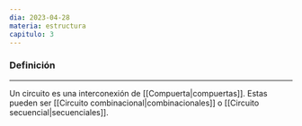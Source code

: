```yaml
---
dia: 2023-04-28
materia: estructura
capitulo: 3
---
```

### Definición
---
Un circuito es una interconexión de [[Compuerta|compuertas]]. Estas pueden ser [[Circuito combinacional|combinacionales]] o [[Circuito secuencial|secuenciales]]. 